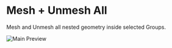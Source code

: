 Mesh + Unmesh All
========================


Mesh and Unmesh all nested geometry inside selected Groups.


![Main Preview](https://formit3d.github.io/MeshUnmeshAll/preview.png)
